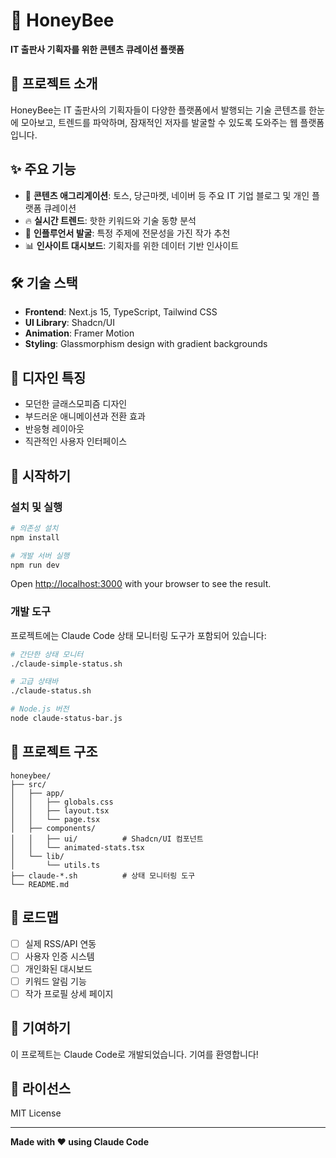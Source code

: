 # 🐝 HoneyBee

**IT 출판사 기획자를 위한 콘텐츠 큐레이션 플랫폼**

## 📖 프로젝트 소개

HoneyBee는 IT 출판사의 기획자들이 다양한 플랫폼에서 발행되는 기술 콘텐츠를 한눈에 모아보고, 트렌드를 파악하며, 잠재적인 저자를 발굴할 수 있도록 도와주는 웹 플랫폼입니다.

## ✨ 주요 기능

- 📰 **콘텐츠 애그리게이션**: 토스, 당근마켓, 네이버 등 주요 IT 기업 블로그 및 개인 플랫폼 큐레이션
- 🔥 **실시간 트렌드**: 핫한 키워드와 기술 동향 분석
- 👥 **인플루언서 발굴**: 특정 주제에 전문성을 가진 작가 추천
- 📊 **인사이트 대시보드**: 기획자를 위한 데이터 기반 인사이트

## 🛠️ 기술 스택

- **Frontend**: Next.js 15, TypeScript, Tailwind CSS
- **UI Library**: Shadcn/UI
- **Animation**: Framer Motion
- **Styling**: Glassmorphism design with gradient backgrounds

## 🎨 디자인 특징

- 모던한 글래스모피즘 디자인
- 부드러운 애니메이션과 전환 효과
- 반응형 레이아웃
- 직관적인 사용자 인터페이스

## 🚀 시작하기

### 설치 및 실행

```bash
# 의존성 설치
npm install

# 개발 서버 실행
npm run dev
```

Open [http://localhost:3000](http://localhost:3000) with your browser to see the result.

### 개발 도구

프로젝트에는 Claude Code 상태 모니터링 도구가 포함되어 있습니다:

```bash
# 간단한 상태 모니터
./claude-simple-status.sh

# 고급 상태바
./claude-status.sh

# Node.js 버전
node claude-status-bar.js
```

## 📁 프로젝트 구조

```
honeybee/
├── src/
│   ├── app/
│   │   ├── globals.css
│   │   ├── layout.tsx
│   │   └── page.tsx
│   ├── components/
│   │   ├── ui/          # Shadcn/UI 컴포넌트
│   │   └── animated-stats.tsx
│   └── lib/
│       └── utils.ts
├── claude-*.sh          # 상태 모니터링 도구
└── README.md
```

## 🎯 로드맵

- [ ] 실제 RSS/API 연동
- [ ] 사용자 인증 시스템
- [ ] 개인화된 대시보드
- [ ] 키워드 알림 기능
- [ ] 작가 프로필 상세 페이지

## 🤝 기여하기

이 프로젝트는 Claude Code로 개발되었습니다. 기여를 환영합니다!

## 📄 라이선스

MIT License

---

**Made with ❤️ using Claude Code**
